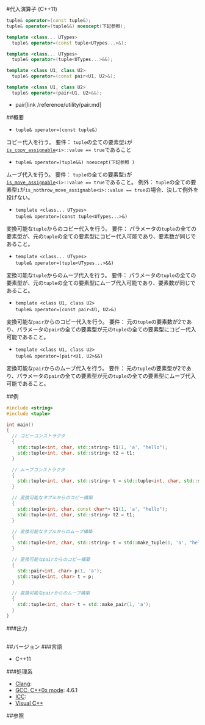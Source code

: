 #代入演算子 (C++11)
```cpp
tuple& operator=(const tuple&);
tuple& operator=(tuple&&) noexcept(下記参照);

template <class... UTypes>
  tuple& operator=(const tuple<UTypes...>&);

template <class... UTypes>
  tuple& operator=(tuple<UTypes...>&&);

template <class U1, class U2>
  tuple& operator=(const pair<U1, U2>&);

template <class U1, class U2>
  tuple& operator=(pair<U1, U2>&&);
```
* pair[link /reference/utility/pair.md]

##概要

- `tuple& operator=(const tuple&)`

コピー代入を行う。 
要件： `tuple`の全ての要素型`i`が[`is_copy_assignable`](/reference/type_traits/is_copy_assignable.md)`<i>::value == true`であること

- `tuple& operator=(tuple&&) noexcept(下記参照 )`

ムーブ代入を行う。 
要件： `tuple`の全ての要素型`i`が[`is_move_assignable`](/reference/type_traits/is_move_assignable.md)`<i>::value == true`であること。 
例外： `tuple`の全ての要素型`i`が`is_nothrow_move_assignable<i>::value == true`の場合、決して例外を投げない。

- `template <class... UTypes>`<br/>`tuple& operator=(const tuple<UTypes...>&)`

変換可能な`tuple`からのコピー代入を行う。 
要件： パラメータの`tuple`の全ての要素型が、元の`tuple`の全ての要素型にコピー代入可能であり、要素数が同じであること。

- `template <class... UTypes>`<br/>`tuple& operator=(tuple<UTypes...>&&)`

変換可能な`tuple`からのムーブ代入を行う。 
要件： パラメータの`tuple`の全ての要素型が、元の`tuple`の全ての要素型にムーブ代入可能であり、要素数が同じであること。

- `template <class U1, class U2>`<br/>`tuple& operator=(const pair<U1, U2>&)`

変換可能な`pair`からのコピー代入を行う。 
要件： 元の`tuple`の要素数が2であり、パラメータの`pair`の全ての要素型が元の`tuple`の全ての要素型にコピー代入可能であること。

- `template <class U1, class U2>`<br/>`tuple& operator=(pair<U1, U2>&&)`

変換可能な`pair`からのムーブ代入を行う。 
要件： 元の`tuple`の要素型が2であり、パラメータの`pair`の全ての要素型が元の`tuple`の全ての要素型にムーブ代入可能であること。


##例
```cpp
#include <string>
#include <tuple>

int main()
{
  // コピーコンストラクタ
  {
    std::tuple<int, char, std::string> t1(1, 'a', "hello");
    std::tuple<int, char, std::string> t2 = t1;
  }

  // ムーブコンストラクタ
  {
    std::tuple<int, char, std::string> t = std::tuple<int, char, std::string>(1, 'a', "hello");
  }

  // 変換可能なタプルからのコピー構築
  {
    std::tuple<int, char, const char*> t1(1, 'a', "hello");
    std::tuple<int, char, std::string> t2 = t1;
  }

  // 変換可能なタプルからのムーブ構築
  {
    std::tuple<int, char, std::string> t = std::make_tuple(1, 'a', "hello");
  }

  // 変換可能なpairからのコピー構築
  {
    std::pair<int, char> p(1, 'a');
    std::tuple<int, char> t = p;
  }

  // 変換可能なpairからのムーブ構築
  {
    std::tuple<int, char> t = std::make_pair(1, 'a');
  }
}
```

###出力
```
```

##バージョン
###言語
- C++11

###処理系
- [Clang](/implementation#clang.md): 
- [GCC, C++0x mode](/implementation#gcc.md): 4.6.1
- [ICC](/implementation#icc.md): 
- [Visual C++](/implementation#visual_cpp.md) 


##参照


